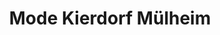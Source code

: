 ---
title: "Mode Kierdorf Mülheim"
url: /muelheim-an-der-ruhr/mode-kierdorf-muelheim/
shop: Kleidung
---